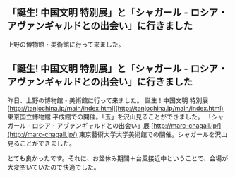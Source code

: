 ## 「誕生! 中国文明 特別展」と「シャガール - ロシア・アヴァンギャルドとの出会い」に行きました

上野の博物館・美術館に行って来ました。






## 「誕生! 中国文明 特別展」と「シャガール - ロシア・アヴァンギャルドとの出会い」に行きました


昨日、上野の博物館・美術館に行って来ました。
誕生！中国文明 特別展
  [http://tanjochina.jp/main/index.html](http://tanjochina.jp/main/index.html)
東京国立博物館 平成館での開催。「玉」を沢山見ることができました。
  「シャガール - ロシア・アヴァンギャルドとの出会い」展
  [http://marc-chagall.jp/](http://marc-chagall.jp/)
  東京藝術大学大学美術館での開催。シャガールを沢山見ることができました。


とても良かったです。それに、お盆休み期間＋台風接近中ということで、会場が大変空いていたので快適でした。